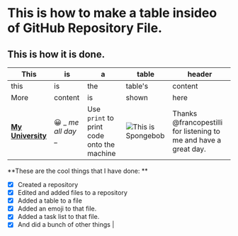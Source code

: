 # This is how to make a table insideo of GitHub Repository File. 

## This is how it is done.

| This | is | a | table | header |
| --- | --- | --- | --- | --- |
| this | is | the | table's | content |
| More | content | is | shown | here |
| [**My University**](https://www.utexas.edu/)| 😀 _ _me all day_ _ | Use `print` to print code onto the machine | ![This is Spongebob](https://static.wikia.nocookie.net/spongebob/images/d/d7/SpongeBob_stock_art.png/revision/latest?cb=20190921125147) | Thanks @francopestilli for listening to me and have a great day. 
**These are the cool things that I have done: ** 
- [x] Created a repository
- [x] Edited and added files to a repository
- [x] Added a table to a file
- [x] Added an emoji to that file.
- [x] Added a task list to that file.
- [x] And did a bunch of other things |
